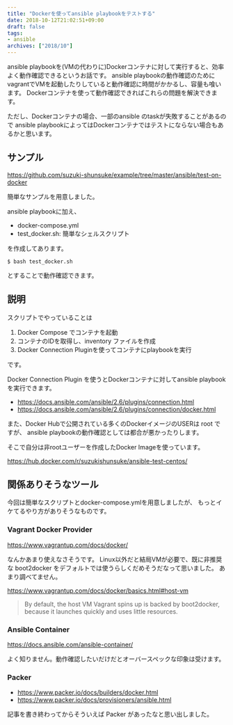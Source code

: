 ```yaml
---
title: "Dockerを使ってansible playbookをテストする"
date: 2018-10-12T21:02:51+09:00
draft: false
tags:
- ansible
archives: ["2018/10"]
---
```


ansible playbookを(VMの代わりに)Dockerコンテナに対して実行すると、効率よく動作確認できるというお話です。
ansible playbookの動作確認のためにvagrantでVMを起動したりしていると動作確認に時間がかかるし、容量も喰います。
Dockerコンテナを使って動作確認できればこれらの問題を解決できます。

ただし、Dockerコンテナの場合、一部のansible のtaskが失敗することがあるので
ansible playbookによってはDockerコンテナではテストにならない場合もあるかと思います。

## サンプル

https://github.com/suzuki-shunsuke/example/tree/master/ansible/test-on-docker

簡単なサンプルを用意しました。

ansible playbookに加え、

* docker-compose.yml
* test_docker.sh: 簡単なシェルスクリプト

を作成してあります。

```console
$ bash test_docker.sh
```

とすることで動作確認できます。

## 説明

スクリプトでやっていることは

1. Docker Compose でコンテナを起動
2. コンテナのIDを取得し、inventory ファイルを作成
3. Docker Connection Pluginを使ってコンテナにplaybookを実行

です。

Docker Connection Plugin を使うとDockerコンテナに対してansible playbookを実行できます。

* https://docs.ansible.com/ansible/2.6/plugins/connection.html
* https://docs.ansible.com/ansible/2.6/plugins/connection/docker.html

また、Docker Hubで公開されている多くのDockerイメージのUSERは root ですが、
ansible playbookの動作確認としては都合が悪かったりします。

そこで自分は非rootユーザーを作成したDocker Imageを使っています。

https://hub.docker.com/r/suzukishunsuke/ansible-test-centos/

## 関係ありそうなツール

今回は簡単なスクリプトとdocker-compose.ymlを用意しましたが、
もっとイケてるやり方がありそうなものです。

### Vagrant Docker Provider

https://www.vagrantup.com/docs/docker/

なんかあまり使えなさそうです。
Linux以外だと結局VMが必要で、既に非推奨な boot2docker をデフォルトでは使うらしくだめそうだなって思いました。
あまり調べてません。

https://www.vagrantup.com/docs/docker/basics.html#host-vm

> By default, the host VM Vagrant spins up is backed by boot2docker, because it launches quickly and uses little resources. 

### Ansible Container

https://docs.ansible.com/ansible-container/

よく知りません。動作確認したいだけだとオーバースペックな印象は受けます。

### Packer

* https://www.packer.io/docs/builders/docker.html
* https://www.packer.io/docs/provisioners/ansible.html

記事を書き終わってからそういえば Packer があったなと思い出しました。
